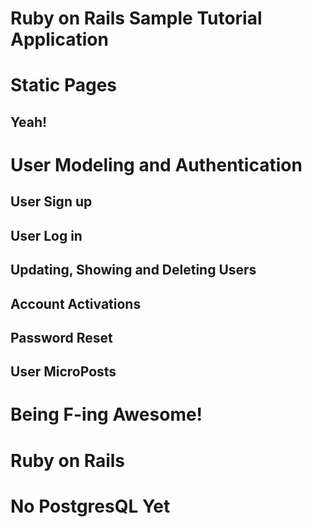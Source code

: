 # Ruby on Rails Sample Tutorial Application

# Static Pages
## Yeah!


# User Modeling and Authentication
## User Sign up
## User Log in
## Updating, Showing and Deleting Users
## Account Activations
## Password Reset
## User MicroPosts


# Being F-ing Awesome!
# Ruby on Rails
# No PostgresQL Yet